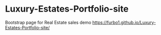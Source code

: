 # Luxury-Estates-Portfolio-site
Bootstrap page for Real Estate sales demo https://furbo1.github.io/Luxury-Estates-Portfolio-site/
